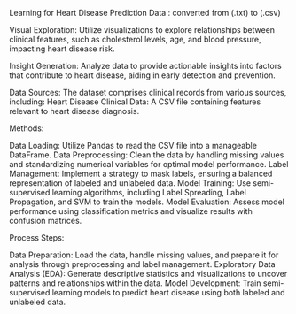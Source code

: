 Learning for Heart Disease Prediction
Data : converted from (.txt) to (.csv)

Visual Exploration:
Utilize visualizations to explore relationships between clinical features, such as cholesterol levels, age, and blood pressure, impacting heart disease risk.

Insight Generation:
Analyze data to provide actionable insights into factors that contribute to heart disease, aiding in early detection and prevention.

Data Sources:
The dataset comprises clinical records from various sources, including:
Heart Disease Clinical Data: A CSV file containing features relevant to heart disease diagnosis.

Methods:

Data Loading:
Utilize Pandas to read the CSV file into a manageable DataFrame.
Data Preprocessing:
Clean the data by handling missing values and standardizing numerical variables for optimal model performance.
Label Management:
Implement a strategy to mask labels, ensuring a balanced representation of labeled and unlabeled data.
Model Training:
Use semi-supervised learning algorithms, including Label Spreading, Label Propagation, and SVM to train the models.
Model Evaluation:
Assess model performance using classification metrics and visualize results with confusion matrices.

Process Steps:

Data Preparation: Load the data, handle missing values, and prepare it for analysis through preprocessing and label management.
Exploratory Data Analysis (EDA): Generate descriptive statistics and visualizations to uncover patterns and relationships within the data.
Model Development: Train semi-supervised learning models to predict heart disease using both labeled and unlabeled data.

